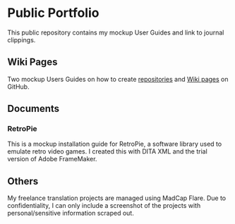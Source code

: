 # Public Portfolio
This public repository contains my mockup User Guides and link to journal clippings.
## Wiki Pages
Two mockup Users Guides on how to create [repositories](https://github.com/nguyetkhuc/Technical-Writing/wiki/How-to-create-a-repository-on-GitHub) and [Wiki pages](https://github.com/nguyetkhuc/Technical-Writing/wiki/How-to-create-a-new-Wiki-page-on-GitHub) on GitHub.
## Documents
### RetroPie
This is a mockup installation guide for RetroPie, a software library used to emulate retro video games. I created this with DITA XML and the trial version of Adobe FrameMaker.
## Others
My freelance translation projects are managed using MadCap Flare. Due to confidentiality, I can only include a screenshot of the projects with personal/sensitive information scraped out.
